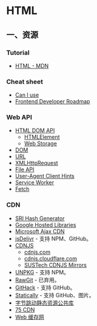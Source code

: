# HTML

## 一、资源

### Tutorial

- [HTML - MDN](https://developer.mozilla.org/zh-CN/docs/Web/HTML)

### Cheat sheet

- [Can I use](https://caniuse.com/)
- [Frontend Developer Roadmap](https://roadmap.sh/frontend)

### Web API

- [HTML DOM API](https://developer.mozilla.org/zh-CN/docs/Web/API/HTML_DOM_API)
  - [HTMLElement](https://developer.mozilla.org/zh-CN/docs/Web/API/HTMLElement)
  - [Web Storage](https://developer.mozilla.org/zh-CN/docs/Web/API/Web_Storage_API)
- [DOM](https://dom.spec.whatwg.org/)
- [URL](https://url.spec.whatwg.org/)
- [XMLHttpRequest](https://xhr.spec.whatwg.org/)
- [File API](https://www.w3.org/TR/FileAPI/)
- [User-Agent Client Hints](https://wicg.github.io/ua-client-hints/)
- [Service Worker](https://www.w3.org/TR/service-workers/)
- [Fetch](https://fetch.spec.whatwg.org/)

### CDN

- [SRI Hash Generator](https://www.srihash.org/)
- [Google Hosted Libraries](https://developers.google.com/speed/libraries?hl=zh-cn)
- [Microsoft Ajax CDN](https://www.asp.net/ajaxlibrary/cdn.ashx)
- [jsDelivr](https://www.jsdelivr.com/) - 支持 NPM、GitHub。
- [CDNJS](https://github.com/cdnjs/cdnjs)
  - [cdnjs.com](https://cdnjs.com/)
  - [cdnjs.cloudflare.com](https://cdnjs.cloudflare.com/)
  - [SUSTech CDNJS Mirrors](https://mirrors.sustech.edu.cn/help/cdnjs.html)
- [UNPKG](https://www.unpkg.com/) - 支持 NPM。
- [RawGit](https://rawgit.com/) - 已弃用。
- [GitHack](https://raw.githack.com/) - 支持 GitHub。
- [Statically](https://statically.io/) - 支持 GitHub、图片。
- [字节跳动静态资源公共库](https://cdn.bytedance.com/)
- [75 CDN](https://lib.baomitu.com/)
- [Web 缓存网](https://www.webcache.cn/)

